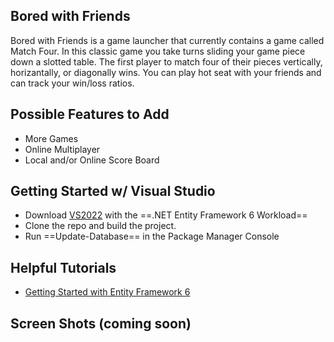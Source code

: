 ﻿## Bored with Friends
Bored with Friends is a game launcher that currently contains a game called Match Four. In this classic game 
you take turns sliding your game piece down a slotted table. The first player to match four of their pieces
vertically, horizantally, or diagonally wins. You can play hot seat with your friends and can track your win/loss ratios.

## Possible Features to Add
- More Games
- Online Multiplayer
- Local and/or Online Score Board

## Getting Started w/ Visual Studio
- Download [VS2022](https://visualstudio.microsoft.com/vs/) with the ==.NET Entity Framework 6 Workload==
- Clone the repo and build the project.
- Run ==Update-Database== in the Package Manager Console

## Helpful Tutorials
- [Getting Started with Entity Framework 6](https://www.entityframeworktutorial.net/entityframework6/introduction.aspx)

## Screen Shots (coming soon)
